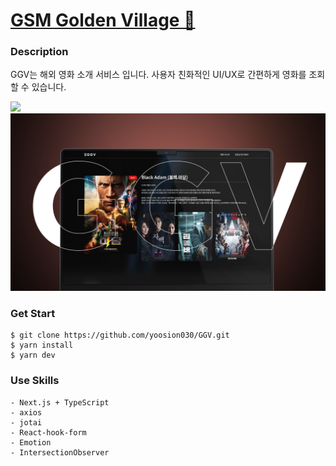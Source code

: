 # [GSM Golden Village 🍿](https://gsm-golden-village.vercel.app/)

### Description

GGV는 해외 영화 소개 서비스 입니다. 사용자 친화적인 UI/UX로 간편하게 영화를 조회할 수 있습니다.

![](public/MockUp2.png)
![](public/MockUp.png)

### Get Start

```
$ git clone https://github.com/yoosion030/GGV.git
$ yarn install
$ yarn dev
```

### Use Skills

```
- Next.js + TypeScript
- axios
- jotai
- React-hook-form
- Emotion
- IntersectionObserver
```
